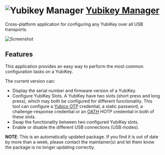 # ![Yubikey Manager](https://cdn.jsdelivr.net/gh/pauby/ChocoPackages@d82c613a/icons/yubikey-manager.png "Yubikey Manager Logo") [Yubikey Manager](https://chocolatey.org/packages/yubikey-manager)

Cross-platform application for configuring any YubiKey over all USB transports.

![Screenshot](https://github.com/pauby/chocopackages/tree/master/automatic/yubikey-manager/screenshot.png)

## Features

This application provides an easy way to perform the most common configuration tasks on a YubiKey.

The current version can:

* Display the serial number and firmware version of a YubiKey.
* Configure YubiKey Slots. A YubiKey have two slots (short press and long press), which may both be configured for different functionality. 
This tool can configure a [Yubico OTP](https://developers.yubico.com/OTP/) credential, a static password, a challenge-response credential or an [OATH](https://developers.yubico.com/OATH/) HOTP credential in both of these slots.
* Swap the functionality between two configured YubiKey slots.
* Enable or disable the different USB connections (USB modes).

**NOTE**: This is an automatically updated package. If you find it is out of date by more than a week, please contact the maintainer(s) and let them know the package is no longer updating correctly.